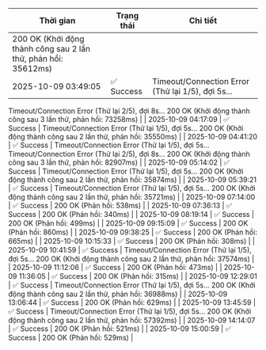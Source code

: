 | Thời gian | Trạng thái | Chi tiết |
|---|---|---|
200 OK (Khởi động thành công sau 2 lần thử, phản hồi: 35612ms) |
| 2025-10-09 03:49:05 | ✅ Success | Timeout/Connection Error (Thử lại 1/5), đợi 5s...
Timeout/Connection Error (Thử lại 2/5), đợi 8s...
200 OK (Khởi động thành công sau 3 lần thử, phản hồi: 73258ms) |
| 2025-10-09 04:17:09 | ✅ Success | Timeout/Connection Error (Thử lại 1/5), đợi 5s...
200 OK (Khởi động thành công sau 2 lần thử, phản hồi: 35550ms) |
| 2025-10-09 04:41:20 | ✅ Success | Timeout/Connection Error (Thử lại 1/5), đợi 5s...
Timeout/Connection Error (Thử lại 2/5), đợi 8s...
200 OK (Khởi động thành công sau 3 lần thử, phản hồi: 82907ms) |
| 2025-10-09 05:14:02 | ✅ Success | Timeout/Connection Error (Thử lại 1/5), đợi 5s...
200 OK (Khởi động thành công sau 2 lần thử, phản hồi: 35874ms) |
| 2025-10-09 05:39:21 | ✅ Success | Timeout/Connection Error (Thử lại 1/5), đợi 5s...
200 OK (Khởi động thành công sau 2 lần thử, phản hồi: 35721ms) |
| 2025-10-09 07:14:00 | ✅ Success | 200 OK (Phản hồi: 538ms) |
| 2025-10-09 07:36:13 | ✅ Success | 200 OK (Phản hồi: 340ms) |
| 2025-10-09 08:19:14 | ✅ Success | 200 OK (Phản hồi: 499ms) |
| 2025-10-09 09:15:09 | ✅ Success | 200 OK (Phản hồi: 860ms) |
| 2025-10-09 09:38:25 | ✅ Success | 200 OK (Phản hồi: 665ms) |
| 2025-10-09 10:15:33 | ✅ Success | 200 OK (Phản hồi: 308ms) |
| 2025-10-09 10:41:59 | ✅ Success | Timeout/Connection Error (Thử lại 1/5), đợi 5s...
200 OK (Khởi động thành công sau 2 lần thử, phản hồi: 37574ms) |
| 2025-10-09 11:12:06 | ✅ Success | 200 OK (Phản hồi: 473ms) |
| 2025-10-09 11:36:05 | ✅ Success | 200 OK (Phản hồi: 315ms) |
| 2025-10-09 12:29:01 | ✅ Success | Timeout/Connection Error (Thử lại 1/5), đợi 5s...
200 OK (Khởi động thành công sau 2 lần thử, phản hồi: 36988ms) |
| 2025-10-09 13:06:44 | ✅ Success | 200 OK (Phản hồi: 629ms) |
| 2025-10-09 13:45:59 | ✅ Success | Timeout/Connection Error (Thử lại 1/5), đợi 5s...
200 OK (Khởi động thành công sau 2 lần thử, phản hồi: 57392ms) |
| 2025-10-09 14:14:07 | ✅ Success | 200 OK (Phản hồi: 521ms) |
| 2025-10-09 15:00:59 | ✅ Success | 200 OK (Phản hồi: 529ms) |
